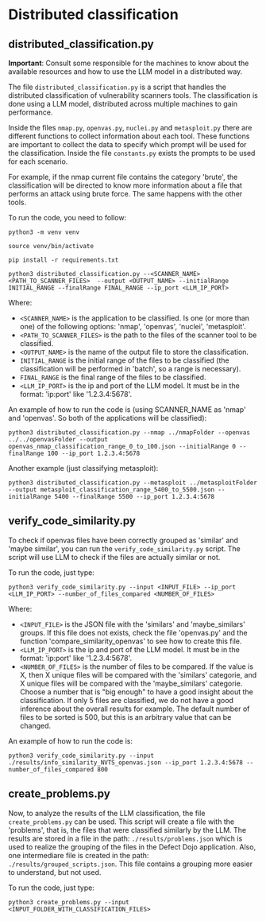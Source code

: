 # Distributed classification


## distributed_classification.py
**Important**: Consult some responsible for the machines to know about the available resources and how to use the LLM model in a distributed way.

The file ```distributed_classification.py``` is a script that handles the distributed classification of vulnerability scanners tools. The classification is done using a LLM model, distributed across multiple machines to gain performance.

Inside the files ```nmap.py```, ```openvas.py```, ```nuclei.py``` and ```metasploit.py``` there are different functions to collect information about each tool. These functions are important to collect the data to specify which prompt will be used for the classification. Inside the file ```constants.py``` exists the prompts to be used for each scenario.

For example, if the nmap current file contains the category 'brute', the classification will be directed to know more information about a file that performs an attack using brute force. The same happens with the other tools.

To run the code, you need to follow:

` python3 -m venv venv `

` source venv/bin/activate `

` pip install -r requirements.txt `

` python3 distributed_classification.py --<SCANNER_NAME> <PATH_TO_SCANNER_FILES>  --output <OUTPUT_NAME> --initialRange INITIAL_RANGE --finalRange FINAL_RANGE --ip_port <LLM_IP_PORT> `

Where:

- `<SCANNER_NAME>` is the application to be classified. Is one (or more than one) of the following options: 'nmap', 'openvas', 'nuclei', 'metasploit'.
- `<PATH_TO_SCANNER_FILES>` is the path to the files of the scanner tool to be classified.
- `<OUTPUT_NAME>` is the name of the output file to store the classification.
- `INITIAL_RANGE` is the initial range of the files to be classified (the classification will be performed in 'batch', so a range is necessary).
- `FINAL_RANGE` is the final range of the files to be classified.
- `<LLM_IP_PORT>` is the ip and port of the LLM model. It must be in the format: 'ip:port' like '1.2.3.4:5678'.

An example of how to run the code is (using SCANNER_NAME as 'nmap' and 'openvas'. So both of the applications will be classified):

` python3 distributed_classification.py --nmap ../nmapFolder --openvas ../../openvasFolder --output openvas_nmap_classification_range_0_to_100.json --initialRange 0 --finalRange 100 --ip_port 1.2.3.4:5678 `

Another example (just classifying metasploit):

` python3 distributed_classification.py --metasploit ../metasploitFolder --output metasploit_classification_range_5400_to_5500.json --initialRange 5400 --finalRange 5500 --ip_port 1.2.3.4:5678 `

## verify_code_similarity.py

To check if openvas files have been correctly grouped as 'similar' and 'maybe similar', you can run the `verify_code_similarity.py` script. The script will use LLM to check if the files are actually similar or not.

To run the code, just type:

`python3 verify_code_similarity.py --input <INPUT_FILE> --ip_port <LLM_IP_PORT> --number_of_files_compared <NUMBER_OF_FILES>`

Where:

- `<INPUT_FILE>` is the JSON file with the 'similars' and 'maybe_similars' groups. If this file does not exists, check the file 'openvas.py' and the function 'compare_similarity_openvas' to see how to create this file.
- `<LLM_IP_PORT>` is the ip and port of the LLM model. It must be in the format: 'ip:port' like '1.2.3.4:5678'.
- `<NUMBER_OF_FILES>` is the number of files to be compared. If the value is X, then X unique files will be compared with the 'similars' categorie, and X unique files will be compared with the 'maybe_similars' categorie. Choose a number that is "big enough" to have a good insight about the classification. If only 5 files are classified, we do not have a good inference about the overall results for example. The default number of files to be sorted is 500, but this is an arbitrary value that can be changed.

An example of how to run the code is:

`python3 verify_code_similarity.py --input ./results/info_similarity_NVTS_openvas.json --ip_port 1.2.3.4:5678 --number_of_files_compared 800`

## create_problems.py

Now, to analyze the results of the LLM classification, the file `create_problems.py` can be used. This script will create a file with the 'problems', that is, the files that were classified similarly by the LLM. The results are stored in a file in the path: `./results/problems.json` which is used to realize the grouping of the files in the Defect Dojo application. Also, one intermediare file is created in the path: `./results/grouped_scripts.json`. This file contains a grouping more easier to understand, but not used.

To run the code, just type:

`python3 create_problems.py --input <INPUT_FOLDER_WITH_CLASSIFICATION_FILES>`